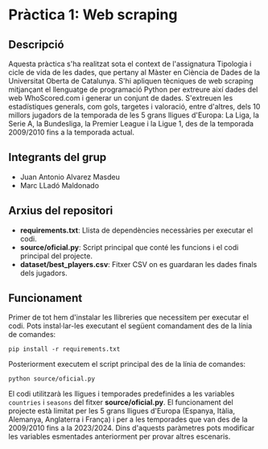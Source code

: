 # Pràctica 1: Web scraping

## Descripció
Aquesta pràctica s'ha realitzat sota el context de l'assignatura Tipologia i cicle de vida de les dades, que pertany al Màster en Ciència de Dades de la Universitat Oberta de Catalunya. S'hi apliquen tècniques de web scraping mitjançant el llenguatge de programació Python per extreure així dades del web WhoScored.com i generar un conjunt de dades.
S'extreuen les estadístiques generals, com gols, targetes i valoració, entre d'altres, dels 10 millors jugadors de la temporada de les 5 grans lligues d'Europa: La Liga, la Serie A, la Bundesliga, la Premier League i la Ligue 1, des de la temporada 2009/2010 fins a la temporada actual. 

## Integrants del grup
- Juan Antonio Alvarez Masdeu
- Marc LLadó Maldonado

## Arxius del repositori
- **requirements.txt**: Llista de dependències necessàries per executar el codi.
- **source/oficial.py**: Script principal que conté les funcions i el codi principal del projecte.
- **dataset/best_players.csv**: Fitxer CSV on es guardaran les dades finals dels jugadors.

## Funcionament
Primer de tot hem d'instalar les llibreries que necessitem per executar el codi. Pots instal·lar-les executant el següent comandament des de la línia de comandes:
```
pip install -r requirements.txt
```
Posteriorment executem el script principal des de la línia de comandes:
```
python source/oficial.py
```
El codi utilitzarà les lligues i temporades predefinides a les variables ````countries```` i ````seasons```` del fitxer **source/oficial.py**.
El funcionament del projecte està limitat per les 5 grans lligues d'Europa (Espanya, Itàlia, Alemanya, Anglaterra i França) i per a les temporades que van des de la 2009/2010 fins a la 2023/2024. Dins d'aquests paràmetres pots modificar les variables esmentades anteriorment per provar altres escenaris.
